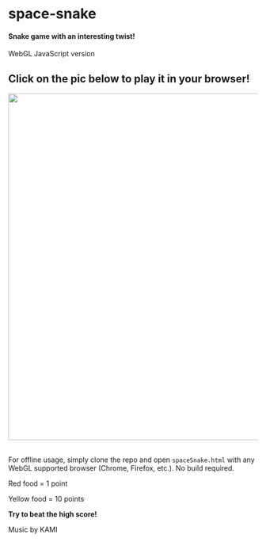 # **space-snake**

#### Snake game with an interesting twist!
WebGL JavaScript version

## Click on the pic below to play it in your browser!

<div class="intro"><a href="http://sifuf.com/spaceSnake.html"><img src="http://sifuf.com/programming/thumbs/snake0.jpg" style="width: 700px;" /></a></div>
</br>


For offline usage, simply clone the repo and open ```spaceSnake.html``` with any WebGL supported browser (Chrome, Firefox, etc.). No build required.

Red food = 1 point

Yellow food = 10 points

**Try to beat the high score!**

Music by KAMI
